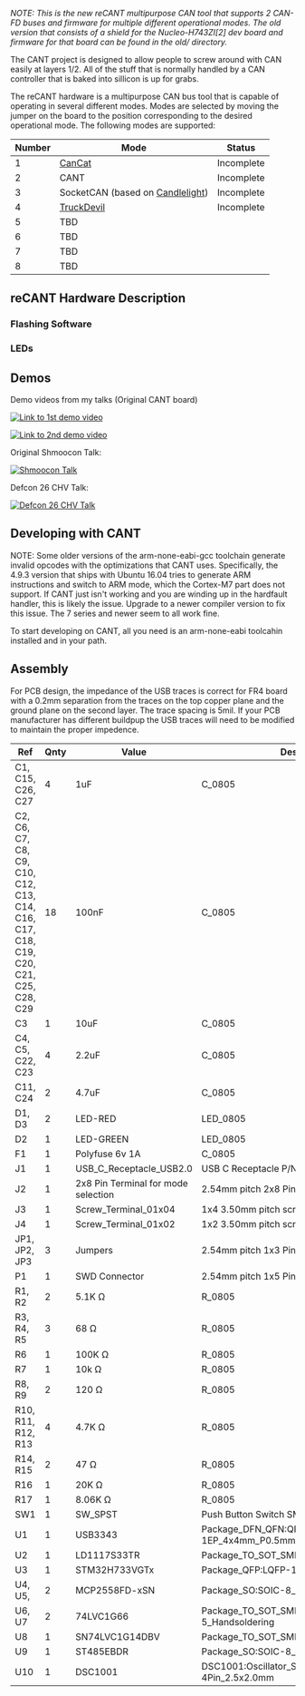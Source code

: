 *NOTE: This is the new reCANT multipurpose CAN tool that supports 2 CAN-FD buses and firmware for multiple different
operational modes. The old version that consists of a shield for the Nucleo-H743ZI[2] dev board and firmware for
that board can be found in the old/ directory.*

The CANT project is designed to allow people to screw around with CAN easily at layers 1/2.
All of the stuff that is normally handled by a CAN controller that is baked into sillicon is up for grabs.

The reCANT hardware is a multipurpose CAN bus tool that is capable of operating in several different
modes. Modes are selected by moving the jumper on the board to the position corresponding to the desired 
operational mode. The following modes are supported:

| Number | Mode | Status |
|--------|------|--------|
| 1 | [CanCat](https://github.com/atlas0fd00m/CanCat) | Incomplete |
| 2 | CANT | Incomplete|
| 3 | SocketCAN (based on [Candlelight](https://github.com/candle-usb/candleLight_fw)) | Incomplete |
| 4 | [TruckDevil](https://github.com/LittleBlondeDevil/TruckDevil) | Incomplete |
| 5 | TBD | |
| 6 | TBD | |
| 7 | TBD | |
| 8 | TBD | |


## reCANT Hardware Description


### Flashing Software


### LEDs


## Demos

Demo videos from my talks (Original CANT board)

[![Link to 1st demo video](https://img.youtube.com/vi/g2gCfG9jTLs/0.jpg)](https://www.youtube.com/watch?v=g2gCfG9jTLs)

[![Link to 2nd demo video](https://img.youtube.com/vi/wz1S7ofVuNg/0.jpg)](https://www.youtube.com/watch?v=wz1S7ofVuNg)

Original Shmoocon Talk: 

[![Shmoocon Talk](https://img.youtube.com/vi/oS-6xDc_pP4/0.jpg)](https://www.youtube.com/watch?v=oS-6xDc_pP4)

Defcon 26 CHV Talk: 

[![Defcon 26 CHV Talk](https://img.youtube.com/vi/TRn_Rz2JIYQ/0.jpg)](https://www.youtube.com/watch?v=TRn_Rz2JIYQ)

## Developing with CANT

NOTE: Some older versions of the arm-none-eabi-gcc toolchain generate invalid opcodes with the optimizations that CANT uses. Specifically, the 4.9.3 version that ships with Ubuntu 16.04 tries to generate ARM instructions and switch to ARM mode, which the Cortex-M7 part does not support. If CANT just isn't working and you are winding up in the hardfault handler, this is likely the issue. Upgrade to a newer compiler version to fix this issue. The 7 series and newer seem to all work fine.

To start developing on CANT, all you need is an arm-none-eabi toolcahin installed and in your path.

## Assembly

For PCB design, the impedance of the USB traces is correct for FR4 board with a 0.2mm separation from the traces on the top copper plane and the ground plane on the second layer. The trace spacing is 5mil. If your PCB manufacturer has different buildpup the USB traces will need to be modified to maintain the proper impedence. 

|Ref | Qnty | Value | Description | 
|----|------|-------|-------------|
|C1, C15, C26, C27  | 4 | 1uF | C_0805 | 
|C2, C6, C7, C8, C9, C10, C12, C13, C14, C16, C17, C18, C19, C20, C21, C25, C28, C29  | 18 | 100nF | C_0805 | 
|C3  | 1 | 10uF | C_0805 | 
|C4, C5, C22, C23  | 4 | 2.2uF | C_0805 | 
|C11, C24  | 2 | 4.7uF | C_0805 | 
|D1, D3  | 2 | LED-RED | LED_0805 | 
|D2  | 1 | LED-GREEN | LED_0805 | 
|F1  | 1 | Polyfuse 6v 1A | C_0805 | 
|J1  | 1 | USB_C_Receptacle_USB2.0 | USB C Receptacle P/N GCT_USB4085 | 
|J2  | 1 | 2x8 Pin Terminal for mode selection | 2.54mm pitch 2x8 Pin Header | 
|J3  | 1 | Screw_Terminal_01x04 | 1x4 3.50mm pitch screw terminal | 
|J4  | 1 | Screw_Terminal_01x02 | 1x2 3.50mm pitch screw terminal | 
|JP1, JP2, JP3  | 3 | Jumpers | 2.54mm pitch 1x3 Pin Header | 
|P1  | 1 | SWD Connector | 2.54mm pitch 1x5 Pin Header | 
|R1, R2  | 2 | 5.1K &Omega; | R_0805 | 
|R3, R4, R5  | 3 | 68 &Omega; | R_0805 | 
|R6  | 1 | 100K &Omega; | R_0805 | 
|R7  | 1 | 10k &Omega; | R_0805 | 
|R8, R9  | 2 | 120 &Omega; | R_0805 | 
|R10, R11, R12, R13  | 4 | 4.7K &Omega; | R_0805 | 
|R14, R15  | 2 | 47 &Omega; | R_0805 | 
|R16  | 1 | 20K &Omega; | R_0805 | 
|R17  | 1 | 8.06K &Omega; | R_0805 | 
|SW1  | 1 | SW_SPST | Push Button Switch SMD:SW_SPST_PTS645 | 
|U1  | 1 | USB3343 | Package_DFN_QFN:QFN-24-1EP_4x4mm_P0.5mm_EP2.6x2.6mm | 
|U2  | 1 | LD1117S33TR | Package_TO_SOT_SMD:SOT-223 | 
|U3  | 1 | STM32H733VGTx | Package_QFP:LQFP-100_14x14mm_P0.5mm | 
|U4, U5,   | 2 | MCP2558FD-xSN | Package_SO:SOIC-8_3.9x4.9mm_P1.27mm | 
|U6, U7  | 2 | 74LVC1G66 | Package_TO_SOT_SMD:SOT-353_SC-70-5_Handsoldering | 
|U8  | 1 | SN74LVC1G14DBV | Package_TO_SOT_SMD:SOT-23-5 | 
|U9  | 1 | ST485EBDR | Package_SO:SOIC-8_3.9x4.9mm_P1.27mm | 
|U10  | 1 | DSC1001 | DSC1001:Oscillator_SMD_Microchip_DSC1001-4Pin_2.5x2.0mm | 1.7-3.3V SMD Ultra Miniature Crystal Clock Oscillator |
